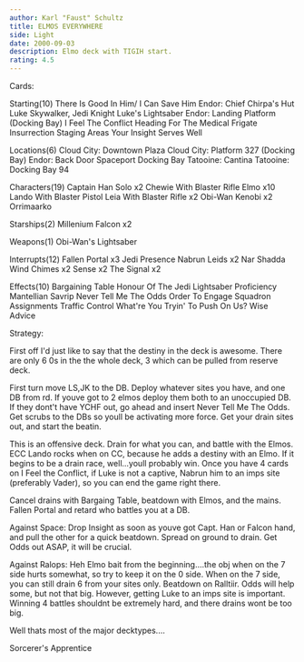 ```yaml
---
author: Karl "Faust" Schultz
title: ELMOS EVERYWHERE
side: Light
date: 2000-09-03
description: Elmo deck with TIGIH start.
rating: 4.5
---
```

Cards: 

Starting(10)
There Is Good In Him/ I Can Save Him
Endor: Chief Chirpa's Hut
Luke Skywalker, Jedi Knight
Luke's Lightsaber
Endor: Landing Platform (Docking Bay)
I Feel The Conflict
Heading For The Medical Frigate
Insurrection
Staging Areas
Your Insight Serves Well

Locations(6)
Cloud City: Downtown Plaza
Cloud City: Platform 327 (Docking Bay)
Endor: Back Door
Spaceport Docking Bay
Tatooine: Cantina
Tatooine: Docking Bay 94

Characters(19)
Captain Han Solo x2
Chewie With Blaster Rifle
Elmo x10
Lando With Blaster Pistol
Leia With Blaster Rifle x2
Obi-Wan Kenobi x2
Orrimaarko

Starships(2)
Millenium Falcon x2

Weapons(1)
Obi-Wan's Lightsaber

Interrupts(12)
Fallen Portal x3
Jedi Presence
Nabrun Leids x2
Nar Shadda Wind Chimes x2
Sense x2
The Signal x2

Effects(10)
Bargaining Table
Honour Of The Jedi
Lightsaber Proficiency
Mantellian Savrip
Never Tell Me The Odds
Order To Engage
Squadron Assignments
Traffic Control
What're You Tryin' To Push On Us?
Wise Advice


Strategy: 

First off I'd just like to say that the destiny in the deck is awesome.  There are only 6 0s in the the whole deck, 3 which can be pulled from reserve deck.

First turn move LS,JK to the DB.  Deploy whatever sites you have, and one DB from rd.  If youve got to 2 elmos deploy them both to an unoccupied DB.  If they dont't have YCHF out, go ahead and insert Never Tell Me The Odds.  Get scrubs to the DBs so youll be activating more force.  Get your drain sites out, and start the beatin.

This is an offensive deck.  Drain for what you can, and battle with the Elmos.	ECC Lando rocks when on CC, because he adds a destiny with an Elmo.  If it begins to be a drain race, well...youll probably win.  Once you have 4 cards on I Feel the Conflict, if Luke is not a captive, Nabrun him to an imps site (preferably Vader), so you can end the game right there.

Cancel drains with Bargaing Table, beatdown with Elmos, and the mains.	Fallen Portal and retard who battles you at a DB.

Against Space:
Drop Insight as soon as youve got Capt. Han or Falcon hand, and pull the other for a quick beatdown.  Spread on ground to drain.  Get Odds out ASAP, it will be crucial.

Against Ralops:
Heh Elmo bait from the beginning....the obj when on the 7 side hurts somewhat, so try to keep it on the 0 side.  When on the 7 side, you can still drain 6 from your sites only.  Beatdown on Ralltiir.  Odds will help some, but not that big.  However, getting Luke to an imps site is important.  Winning 4 battles shouldnt be extremely hard, and there drains wont be too big.

Well thats most of the major decktypes....

Sorcerer's Apprentice